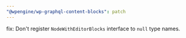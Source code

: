 ```yaml
---
"@wpengine/wp-graphql-content-blocks": patch
---
```


fix: Don't register `NodeWithEditorBlocks` interface to `null` type names.

